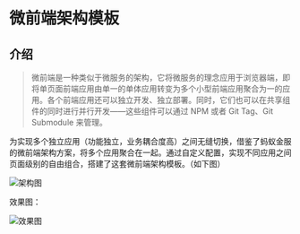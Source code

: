 # 微前端架构模板

## 介绍

> 微前端是一种类似于微服务的架构，它将微服务的理念应用于浏览器端，即将单页面前端应用由单一的单体应用转变为多个小型前端应用聚合为一的应用。各个前端应用还可以独立开发、独立部署。同时，它们也可以在共享组件的同时进行并行开发——这些组件可以通过 NPM 或者 Git Tag、Git Submodule 来管理。

为实现多个独立应用（功能独立，业务耦合度高）之间无缝切换，借鉴了蚂蚁金服的微前端架构方案，将多个应用聚合在一起。通过自定义配置，实现不同应用之间页面级别的自由组合，搭建了这套微前端架构模板。（如下图）


![架构图](http://shadows-mall.oss-cn-shenzhen.aliyuncs.com/images/blogs/micro-front/3.png)

效果图：

![效果图](http://shadows-mall.oss-cn-shenzhen.aliyuncs.com/images/blogs/micro-front/4.png)